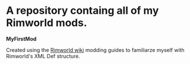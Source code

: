 # A repository containg all of my Rimworld mods.

**MyFirstMod**

Created using the [Rimworld wiki](https://rimworldwiki.com/wiki/Modding_Tutorials) modding guides to familiarze myself with Rimworld's XML Def structure.
